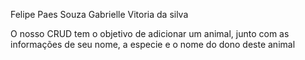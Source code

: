 Felipe Paes Souza
Gabrielle Vitoria da silva

O nosso CRUD tem o objetivo de adicionar um animal, junto com as informações de seu nome, a especie e o nome do dono deste animal
